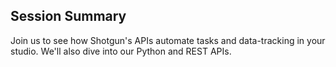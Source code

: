 ## Session Summary

Join us to see how Shotgun's APIs automate tasks and data-tracking 
in your studio. We'll also dive into our Python and REST APIs.


